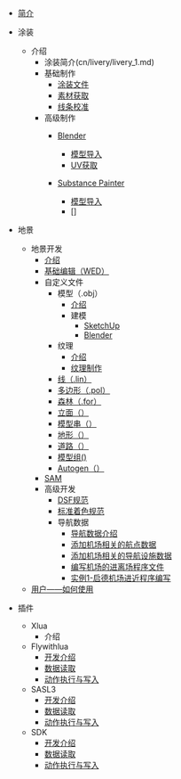 - [简介](/README.md)
  
- 涂装
  - 介绍
    - 涂装简介(cn/livery/livery_1.md)
    - 基础制作
      - [涂装文件](cn/livery/livery_2.md)
      - [素材获取](cn/livery/livery3.md)
      - [线条校准](cn/livery/livery4.md)
    - 高级制作
      - [Blender]()
        - [模型导入]()
        - [UV获取]()
        
      - [Substance Painter]()
        - [模型导入]()
        - []
- 地景
  - 地景开发
    - [介绍]()
    - [基础编辑（WED）]()
    - 自定义文件
      - 模型（.obj）
        - [介绍]()
        - 建模
          - [SketchUp]()
          - [Blender]()
      - 纹理
        - [介绍]()
        - [纹理制作]()
      - [线（.lin）]()
      - [多边形（.pol）]()
      - [森林（.for）]()
      - [立面（）]()
      - [模型串（）]()
      - [地形（）]()
      - [道路（）]()
      - [模型组()]()
      - [Autogen（）]()
    - [SAM]()
    - 高级开发
      - [DSF规范]()
      - [标准着色规范]()
      - 导航数据
        - [导航数据介绍](cn/Navigation_data/Navigation_data_1.md)
        - [添加机场相关的航点数据](cn/Navigation_data/Navigation_data_2.md)
        - [添加机场相关的导航设施数据](cn/Navigation_data/Navigation_data_3.md)
        - [编写机场的进离场程序文件](cn/Navigation_data/Navigation_data_4.md)
        - [实例1-启德机场进近程序编写](cn/Navigation_data/Navigation_data_5.md)
  - [用户——如何使用]()    
  
- 插件
  - Xlua
    - 介绍
  - Flywithlua
    - [开发介绍]()
    - [数据读取]()
    - [动作执行与写入](flywithlua.md)
  - SASL3
    - [开发介绍]()
    - [数据读取]()
    - [动作执行与写入]()
  - SDK
    - [开发介绍](cn/sdk/1.md)
    - [数据读取]()
    - [动作执行与写入]()